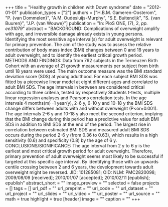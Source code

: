 +++
title = "Healthy growth in children with Down syndrome"
date = "2012-01-01"
publication_types = ["2"]
authors = ["H.B.M. Gameren-Oosterom", "P. {van Dommelen}", "A.M. Oudesluijs-Murphy", "S.E. Buitendijk", "S. {van Buuren}", "J.P. {van Wouwe}"]
publication = "In: PloS ONE, (7), 2, _pp. ee31079_"
abstract = "BACKGROUND: Complications of overweight amplify with age, and irreversible damage already exists in young persons. Identifying the most sensitive age interval(s) for adult overweight is relevant for primary prevention. The aim of the study was to assess the relative contribution of body mass index (BMI) changes between 0 and 18 years to adult overweight, and to identify the earliest critical growth period. METHODS AND FINDINGS: Data from 762 subjects in the Terneuzen Birth Cohort with an average of 21 growth measurements per subject from birth until 18 years were used. The main outcome measure was the BMI standard deviation score (SDS) at young adulthood. For each subject BMI SDS was fitted by a piecewise linear model at eight different ages and correlated to adult BMI SDS. The age intervals in between are considered critical according to three criteria, tested by respectively Students t-tests, multiple linear regression analyses and Pearsons correlation tests. In the age intervals 4 months(m) -1 year(y), 2-6 y, 6-10 y and 10-18 y the BMI SDS change differs between adults with and without overweight (P<or=0.001). The age intervals 2-6 y and 10-18 y also meet the second criterion, implying that the BMI change during this period has a predictive value for adult BMI SDS in addition to BMI SDS at the end of the period. The largest rise in correlation between estimated BMI SDS and measured adult BMI SDS occurs during the period 2-6 y (from 0.36 to 0.63), which results in a high sensitivity (0.6) and specificity (0.8) by the age of 6 y. CONCLUSIONS/SIGNIFICANCE: The age interval from 2 y to 6 y is the earliest and most critical growth period for adult overweight. Therefore, primary prevention of adult overweight seems most likely to be successful if targeted at this specific age interval. By identifying those with an upwards centile crossing between 2 and 6 years, the development towards adult overweight might be reversed. JID: 101285081; OID: NLM: PMC2820098; 2009/08/09 [received]; 2010/01/07 [accepted]; 2010/02/11 [epublish]; epublish"
abstract_short = ""
image_preview = ""
selected = false
projects = []
tags = []
url_pdf = ""
url_preprint = ""
url_code = ""
url_dataset = ""
url_project = ""
url_slides = ""
url_video = ""
url_poster = ""
url_source = ""
math = true
highlight = true
[header]
image = ""
caption = ""
+++
